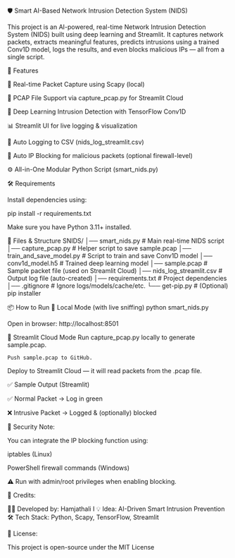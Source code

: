 🛡️ Smart AI-Based Network Intrusion Detection System (NIDS)

This project is an AI-powered, real-time Network Intrusion Detection System (NIDS) built using deep learning and Streamlit. It captures network packets, extracts meaningful features, predicts intrusions using a trained Conv1D model, logs the results, and even blocks malicious IPs — all from a single script.

🚀 Features

📡 Real-time Packet Capture using Scapy (local)

📂 PCAP File Support via capture_pcap.py for Streamlit Cloud

🧠 Deep Learning Intrusion Detection with TensorFlow Conv1D

📊 Streamlit UI for live logging & visualization

📂 Auto Logging to CSV (nids_log_streamlit.csv)

🚫 Auto IP Blocking for malicious packets (optional firewall-level)

⚙️ All-in-One Modular Python Script (smart_nids.py)

🛠️ Requirements

Install dependencies using:

pip install -r requirements.txt


Make sure you have Python 3.11+ installed.

🧠 Files & Structure
SNIDS/
│── smart_nids.py              # Main real-time NIDS script
│── capture_pcap.py            # Helper script to save sample.pcap
│── train_and_save_model.py    # Script to train and save Conv1D model
│── conv1d_model.h5            # Trained deep learning model
│── sample.pcap                # Sample packet file (used on Streamlit Cloud)
│── nids_log_streamlit.csv     # Output log file (auto-created)
│── requirements.txt           # Project dependencies
│── .gitignore                 # Ignore logs/models/cache/etc.
└── get-pip.py                 # (Optional) pip installer

📦 How to Run
🔹 Local Mode (with live sniffing)
python smart_nids.py


Open in browser: http://localhost:8501

🔹 Streamlit Cloud Mode Run capture_pcap.py locally to generate sample.pcap.

    Push sample.pcap to GitHub.

Deploy to Streamlit Cloud — it will read packets from the .pcap file.

✅ Sample Output (Streamlit)

✅ Normal Packet → Log in green

❌ Intrusive Packet → Logged & (optionally) blocked

🔐 Security Note:

You can integrate the IP blocking function using:

iptables (Linux)

PowerShell firewall commands (Windows)

⚠️ Run with admin/root privileges when enabling blocking.


🙌 Credits:

👨‍💻 Developed by: Hamjathali I
💡 Idea: AI-Driven Smart Intrusion Prevention
🛠️ Tech Stack: Python, Scapy, TensorFlow, Streamlit

📌 License:

This project is open-source under the MIT License